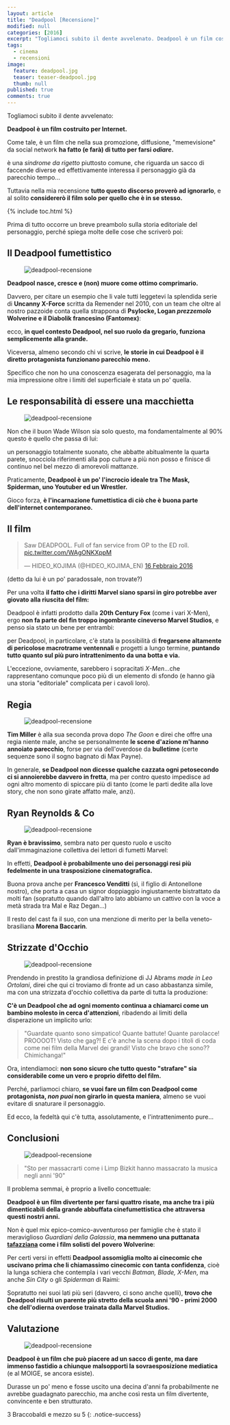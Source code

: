 ```yaml
---
layout: article
title: "Deadpool [Recensione]"
modified: null
categories: [2016]
excerpt: "Togliamoci subito il dente avvelenato. Deadpool è un film costruito per Internet. Come tale, è un film che nella sua promozione..."
tags:
  - cinema
  - recensioni
image: 
  feature: deadpool.jpg
  teaser: teaser-deadpool.jpg
  thumb: null
published: true
comments: true
---
```


Togliamoci subito il dente avvelenato:

**Deadpool è un film costruito per Internet.**

Come tale, è un film che nella sua promozione, diffusione, "memevisione" da social network **ha fatto (e farà) di tutto per farsi _odiare_.**

è una *sindrome da rigetto* piuttosto comune, che riguarda un sacco di faccende diverse ed effettivamente interessa il personaggio già da parecchio tempo...

Tuttavia nella mia recensione **tutto questo discorso proverò ad ignorarlo**, e al solito **considererò il film solo per quello che è in se stesso.**

{% include toc.html %}

Prima di tutto occorre un breve preambolo sulla storia editoriale del personaggio, perché spiega molte delle cose che scriverò poi:

## Il Deadpool fumettistico

<figure>
<img src='http://static.comicvine.com/uploads/original/0/40/1298328-_31.jpg' alt='deadpool-recensione'>
</figure>

**Deadpool nasce, cresce e (non) muore come ottimo comprimario.**

Davvero, per citare un esempio che li vale tutti leggetevi la splendida serie di **Uncanny X-Force** scritta da Remender nel 2010, con un team che oltre al nostro pazzoide conta quella strappona di **Psylocke, Logan *prezzemolo* Wolverine e il Diabolik francesino (Fantomex)**: 

ecco, **in quel contesto Deadpool, nel suo ruolo da gregario, funziona semplicemente alla grande.**

Viceversa, almeno secondo chi vi scrive, **le storie in cui Deadpool è il diretto protagonista funzionano parecchio meno.**

Specifico che non ho una conoscenza esagerata del personaggio, ma la mia impressione oltre i limiti del superficiale è stata un po' quella.

## Le responsabilità di essere una macchietta

<figure>
<img src='http://s3.foxfilm.com/foxmovies/production/films/103/images/gallery/deadpool-gallery-06-gallery-image.jpg' alt='deadpool-recensione'>
</figure>

Non che il buon Wade Wilson sia solo questo, ma fondamentalmente al 90% questo è quello che passa di lui: 

un personaggio totalmente suonato, che abbatte abitualmente la quarta parete, snocciola riferimenti alla pop culture a più non posso e finisce di continuo nel bel mezzo di amorevoli mattanze.

Praticamente, **Deadpool è un po' l'incrocio ideale tra The Mask, Spiderman, uno Youtuber ed un Wrestler.**

Gioco forza, **è l'incarnazione fumettistica di ciò che è buona parte dell'internet contemporaneo.**

## Il film

<blockquote class="twitter-tweet" data-lang="it"><p lang="en" dir="ltr">Saw DEADPOOL. Full of fan service from OP to the ED roll. <a href="https://t.co/WAgONKXppM">pic.twitter.com/WAgONKXppM</a></p>&mdash; HIDEO_KOJIMA (@HIDEO_KOJIMA_EN) <a href="https://twitter.com/HIDEO_KOJIMA_EN/status/699393325636329472">16 Febbraio 2016</a></blockquote>
<script async src="//platform.twitter.com/widgets.js" charset="utf-8"></script>
(detto da lui è un po' paradossale, non trovate?)

Per una volta **il fatto che i diritti Marvel siano sparsi in giro potrebbe aver giovato alla riuscita del film:** 

Deadpool è infatti prodotto dalla **20th Century Fox** (come i vari X-Men), ergo **non fa parte del fin troppo ingombrante cineverso Marvel Studios**, e penso sia stato un bene per entrambi:

per Deadpool, in particolare, c'è stata la possibilità di **fregarsene altamente di pericolose macrotrame ventennali** e progetti a lungo termine, **puntando tutto quanto sul più puro intrattenimento da una botta e via.**

L'eccezione, ovviamente, sarebbero i sopracitati *X-Men*...che rappresentano comunque poco più di un elemento di sfondo (e hanno già una storia "editoriale" complicata per i cavoli loro).

## Regia

<figure>
<img src='http://s3.foxfilm.com/foxmovies/production/films/103/images/gallery/deadpool-gallery-02-gallery-image.jpg' alt='deadpool-recensione'>
</figure>

**Tim Miller** è alla sua seconda prova dopo _The Goon_ e direi che offre una regia niente male, anche se personalmente **le scene d'azione m'hanno annoiato parecchio**, forse per via dell'overdose da **bulletime** (certe sequenze sono il sogno bagnato di Max Payne). 

In generale, **se Deadpool non dicesse qualche cazzata ogni petosecondo ci si annoierebbe davvero in fretta**, ma per contro questo impedisce ad ogni altro momento di spiccare più di tanto (come le parti dedite alla love story, che non sono girate affatto male, anzi).

## Ryan Reynolds & Co

<figure>
<img src='http://s3.foxfilm.com/foxmovies/production/films/103/images/gallery/deadpool-gallery-04-gallery-image.jpg' alt='deadpool-recensione'>
</figure>

**Ryan è bravissimo**, sembra nato per questo ruolo e uscito dall'immaginazione collettiva dei lettori di fumetti Marvel:

In effetti, **Deadpool è probabilmente uno dei personaggi resi più fedelmente in una trasposizione cinematografica.**
 
Buona prova anche per **Francesco Venditti** (sì, il figlio di Antonellone nostro), che porta a casa un signor doppiaggio ingiustamente bistrattato da molti fan (sopratutto quando dall'altro lato abbiamo un cattivo con la voce a metà strada tra Mal e Raz Degan...)

Il resto del cast fa il suo, con una menzione di merito per la bella  veneto-brasiliana **Morena Baccarin**.

## Strizzate d'Occhio

<figure>
<img src='http://s3.foxfilm.com/foxmovies/production/films/103/images/gallery/deadpool1-gallery-image.jpg' alt='deadpool-recensione'>
</figure>

Prendendo in prestito la grandiosa definizione di JJ Abrams _made in Leo Ortolani_, direi che qui ci troviamo di fronte ad un caso abbastanza simile, ma con una strizzata d'occhio collettiva da parte di tutta la produzione:

**C'è un Deadpool che ad ogni momento continua a chiamarci come un bambino molesto in cerca d'attenzioni**, ribadendo ai limiti della disperazione un implicito urlo:

> "Guardate quanto sono simpatico! Quante battute! Quante parolacce! PROOOOT! Visto che gag?! E c'è anche la scena dopo i titoli di coda come nei film della Marvel dei grandi! Visto che bravo che sono?? Chimichanga!"

Ora, intendiamoci: **non sono sicuro che tutto questo "strafare" sia considerabile come un vero e proprio difetto del film.**

Perché, parliamoci chiaro, **se vuoi fare un film con Deadpool come protagonista, _non puoi_ non girarlo in questa maniera**, almeno se vuoi evitare di snaturare il personaggio.

Ed ecco, la fedeltà qui c'è tutta, assolutamente, e l'intrattenimento pure...

## Conclusioni

<figure>
<img src='http://s3.foxfilm.com/foxmovies/production/films/103/images/gallery/deadpool-gallery-03-gallery-image.jpg' alt='deadpool-recensione'>
</figure>

> "Sto per massacrarti come i Limp Bizkit hanno massacrato la musica negli anni '90"

Il problema semmai, è proprio a livello concettuale: 

**Deadpool è un film divertente per farsi quattro risate, ma anche tra i più dimenticabili della grande abbuffata cinefumettistica che attraversa questi nostri anni.**

Non è quel mix epico-comico-avventuroso per famiglie che è stato il meraviglioso _Guardiani della Galassia_, **ma nemmeno una puttanata [tafazziana](https://it.wikipedia.org/wiki/Tafazzi) come i film solisti del povero Wolverine**:

Per certi versi in effetti **Deadpool assomiglia molto ai cinecomic che uscivano prima che li chiamassimo cinecomic con tanta confidenza**, cioè la lunga schiera che contempla i vari vecchi _Batman, Blade, X-Men_, ma anche _Sin City_ o gli _Spiderman_ di Raimi:

Sopratutto nei suoi lati più seri (davvero, ci sono anche quelli), **trovo che Deadpool risulti un parente più stretto della scuola anni '90 - primi 2000 che dell'odierna overdose trainata dalla Marvel Studios.**

## Valutazione

<figure>
<img src='http://s3.foxfilm.com/foxmovies/production/films/103/images/gallery/deadpool-gallery-01-gallery-image.jpg' alt='deadpool-recensione'>
</figure>

**Deadpool è un film che può piacere ad un sacco di gente, ma dare immenso fastidio a chiunque malsopporti la sovraesposizione mediatica** (e al MOIGE, se ancora esiste). 

Durasse un po' meno e fosse uscito una decina d'anni fa probabilmente ne avrebbe guadagnato parecchio, ma anche così resta un film divertente, convincente e ben strutturato.

3 Braccobaldi e mezzo su 5
{: .notice-success}